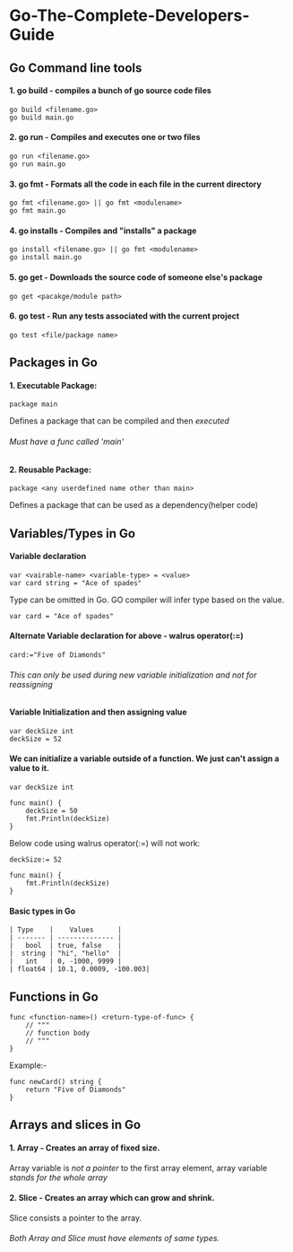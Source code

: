 # Go-The-Complete-Developers-Guide

## Go Command line tools
#### 1. go build - compiles a bunch of go source code files
```
go build <filename.go>
go build main.go
``` 
#### 2. go run - Compiles and executes one or two files
```
go run <filename.go>
go run main.go
```
#### 3. go fmt - Formats all the code in each file in the current directory
```
go fmt <filename.go> || go fmt <modulename>
go fmt main.go
```
#### 4. go installs - Compiles and "installs" a package
```
go install <filename.go> || go fmt <modulename>
go install main.go
```

#### 5. go get - Downloads the source code of someone else's package
```
go get <pacakge/module path>
```
#### 6. go test - Run any tests associated with the current project
```
go test <file/package name>
```


## Packages in Go
#### 1. Executable Package:
```
package main
```
Defines a package that can be compiled and then *executed*
###### Must have a func called *'main'*

#### 2. Reusable Package:

```
package <any userdefined name other than main> 
```
Defines a package that can be used as a dependency(helper code)

## Variables/Types in Go
#### Variable declaration
```
var <vairable-name> <variable-type> = <value>
var card string = "Ace of spades"
```
Type can be omitted in Go. GO compiler will infer type based on the value.
```
var card = "Ace of spades"
```

#### Alternate Variable declaration for above - walrus operator(:=)
```
card:="Five of Diamonds"
```
###### This can only be used during new variable initialization and not for reassigning

#### Variable Initialization and then assigning value
```
var deckSize int
deckSize = 52
```
#### We can initialize a variable outside of a function. We just can't assign a value to it.
```
var deckSize int

func main() {
	deckSize = 50
	fmt.Println(deckSize)
}
```
Below code using walrus operator(:=) will not work:
```
deckSize:= 52

func main() {
	fmt.Println(deckSize)
}
```


#### Basic types in Go

```
| Type    |    Values      |
| ------- | -------------- |
|   bool  | true, false    |
|  string | "hi", "hello"  |
|   int   | 0, -1000, 9999 |
| float64 | 10.1, 0.0009, -100.003|
```
## Functions in Go
```
func <function-name>() <return-type-of-func> {
	// """
	// function body
	// """
}
```
Example:-
```
func newCard() string {
	return "Five of Diamonds"
}
```

## Arrays and slices in Go
#### 1. Array - Creates an array of fixed size.
Array variable is *not a pointer* to the first array element, array variable *stands for the whole array*

#### 2. Slice - Creates an array which can grow and shrink.
Slice consists a pointer to the array.
###### Both Array and Slice must have elements of same types.
